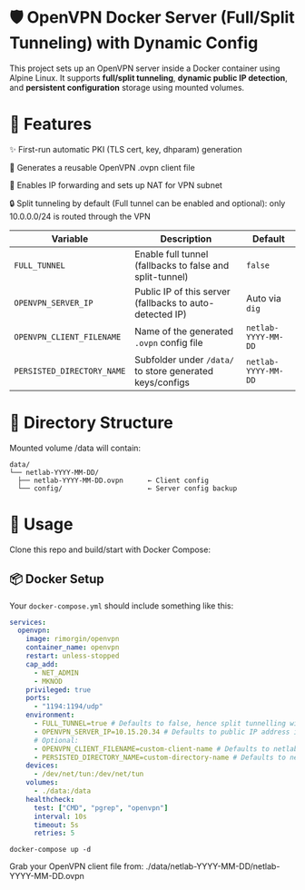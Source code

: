 # 🛡️ OpenVPN Docker Server (Full/Split Tunneling) with Dynamic Config

This project sets up an OpenVPN server inside a Docker container using Alpine Linux. It supports **full/split tunneling**, **dynamic public IP detection**, and **persistent configuration** storage using mounted volumes.

# 🚀 Features
✨ First-run automatic PKI (TLS cert, key, dhparam) generation

📄 Generates a reusable OpenVPN .ovpn client file

🔀 Enables IP forwarding and sets up NAT for VPN subnet

🔒 Split tunneling by default (Full tunnel can be enabled and optional): only 10.0.0.0/24 is routed through the VPN


| Variable                | Description                                         | Default               |
|-------------------------|-----------------------------------------------------|-----------------------|
| `FULL_TUNNEL` | Enable full tunnel (fallbacks to false and split-tunnel) | `false`   |
| `OPENVPN_SERVER_IP`     | Public IP of this server (fallbacks to auto-detected IP) | Auto via `dig`        |
| `OPENVPN_CLIENT_FILENAME` | Name of the generated `.ovpn` config file           | `netlab-YYYY-MM-DD`   |
| `PERSISTED_DIRECTORY_NAME` | Subfolder under `/data/` to store generated keys/configs | `netlab-YYYY-MM-DD`   |

# 📂 Directory Structure
Mounted volume /data will contain:
```plaintext
data/
└── netlab-YYYY-MM-DD/
  ├── netlab-YYYY-MM-DD.ovpn      ← Client config
  └── config/                     ← Server config backup
```

# 🧪 Usage
Clone this repo and build/start with Docker Compose:

## 📦 Docker Setup

Your `docker-compose.yml` should include something like this:

```yaml
services:
  openvpn:
    image: rimorgin/openvpn
    container_name: openvpn
    restart: unless-stopped
    cap_add:
      - NET_ADMIN
      - MKNOD
    privileged: true
    ports:
      - "1194:1194/udp"
    environment:
      - FULL_TUNNEL=true # Defaults to false, hence split tunnelling will be used
      - OPENVPN_SERVER_IP=10.15.20.34 # Defaults to public IP address if not set
      # Optional:
      - OPENVPN_CLIENT_FILENAME=custom-client-name # Defaults to netlab-YYYY-MM-DD
      - PERSISTED_DIRECTORY_NAME=custom-directory-name # Defaults to netlab-YYYY-MM-DD
    devices:
      - /dev/net/tun:/dev/net/tun
    volumes:
      - ./data:/data
    healthcheck:
      test: ["CMD", "pgrep", "openvpn"]
      interval: 10s
      timeout: 5s
      retries: 5
```

```
docker-compose up -d
```

Grab your OpenVPN client file from:
./data/netlab-YYYY-MM-DD/netlab-YYYY-MM-DD.ovpn
